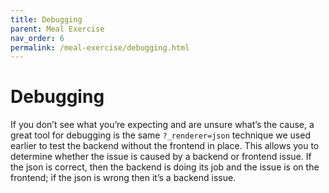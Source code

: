 ```yaml
---
title: Debugging
parent: Meal Exercise
nav_order: 6
permalink: /meal-exercise/debugging.html
---
```


# Debugging

If you don’t see what you’re expecting and are unsure what’s the cause, a great tool for debugging is the same `?_renderer=json` technique we used earlier to test the backend without the frontend in place. This allows you to determine whether the issue is caused by a backend or frontend issue. If the json is correct, then the backend is doing its job and the issue is on the frontend; if the json is wrong then it’s a backend issue.
